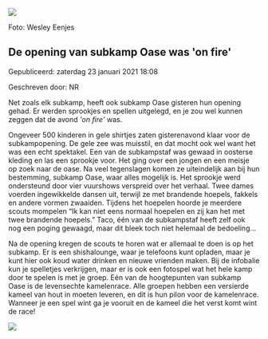 


![](https://nawaka.scouting.nl/images/articles/42093141910_b3a88ae35a_h.jpg)


 Foto: Wesley Eenjes
 

De opening van subkamp Oase was 'on fire'
------------------------------------------





 Gepubliceerd: zaterdag 23 januari 2021 18:08
   

 Geschreven door: NR
   




 Net zoals elk subkamp, heeft ook subkamp Oase gisteren hun opening gehad. Er werden sprookjes en spellen uitgelegd, en je zou wel kunnen zeggen dat de avond
 *'on fire'* 
 was.
 



 Ongeveer 500 kinderen in gele shirtjes zaten gisterenavond klaar voor de subkampopening. De gele zee was muisstil, en dat mocht ook wel want het was een echt spektakel. Een van de subkampstaf was gewaad in oosterse kleding en las een sprookje voor. Het ging over een jongen en een meisje op zoek naar de oase. Na veel tegenslagen komen ze uiteindelijk aan bij hun bestemming, subkamp Oase, waar alles mogelijk is. Het sprookje werd ondersteund door vier vuurshows verspreid over het verhaal. Twee dames voerden ingewikkelde dansen uit, terwijl ze met brandende hoepels, fakkels en andere vormen zwaaiden. Tijdens het hoepelen hoorde je meerdere scouts mompelen “Ik kan niet eens normaal hoepelen en zij kan het met twee brandende hoepels.” Taco, één van de subkampstaf heeft zelf ook nog een poging gewaagd, maar dit bleek toch niet helemaal de bedoeling…
 



 Na de opening kregen de scouts te horen wat er allemaal te doen is op het subkamp. Er is een shishalounge, waar je telefoons kunt opladen, maar je kunt hier ook koud water drinken en nieuwe vrienden maken. Bij de infobalie kun je spelletjes verkrijgen, maar er is ook een fotospel wat het hele kamp door te spelen is met je groep. Eén van de hoogtepunten van subkamp Oase is de levensechte kamelenrace. Alle groepen hebben een versierde kameel van hout in moeten leveren, en dit is hun pilon voor de kamelenrace. Wanneer je een spel wint ga je vooruit en de kameel die het verst komt wint de race!
 






![](https://nawaka.scouting.nl/images/articles/42093141640_8bb154fc41_h.jpg)



